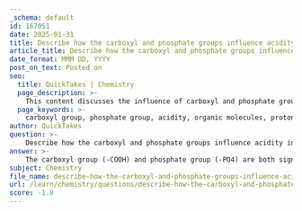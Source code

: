 ```yaml
---
_schema: default
id: 167051
date: 2025-01-31
title: Describe how the carboxyl and phosphate groups influence acidity in organic molecules.
article_title: Describe how the carboxyl and phosphate groups influence acidity in organic molecules.
date_format: MMM DD, YYYY
post_on_text: Posted on
seo:
  title: QuickTakes | Chemistry
  page_description: >-
    This content discusses the influence of carboxyl and phosphate groups on the acidity of organic molecules, including their structures, proton donation ability, pKa values, and significance in biological systems.
  page_keywords: >-
    carboxyl group, phosphate group, acidity, organic molecules, proton donation, carboxylic acids, pKa values, resonance stabilization, biological systems, nucleotides, ATP, DNA, negative charge, biochemical processes, cellular environments, enzyme activity, metabolic pathways, cellular signaling
author: QuickTakes
question: >-
    Describe how the carboxyl and phosphate groups influence acidity in organic molecules.
answer: >-
    The carboxyl group (-COOH) and phosphate group (-PO4) are both significant functional groups that influence the acidity of organic molecules.\n\n### Carboxyl Group (COOH)\nThe carboxyl group is a combination of a carbonyl group (C=O) and a hydroxyl group (–OH). This structure imparts acidic properties to the molecule because the hydrogen atom in the hydroxyl part can be easily donated as a proton (H+). When a carboxyl group donates a proton, it forms a carboxylate ion (RCOO⁻), which stabilizes the negative charge through resonance. This ability to donate protons makes carboxylic acids acidic, and their pKa values typically range from 4 to 5, indicating that they can significantly lower the pH of a solution.\n\n### Phosphate Group (PO4)\nThe phosphate group is also acidic, particularly when it is protonated. In biological systems, phosphate groups are commonly found in nucleotides (like ATP) and DNA. When a phosphate group donates a proton, it can also lead to the formation of a negatively charged phosphate ion (PO4³⁻). The presence of multiple oxygen atoms around the phosphorus atom allows for resonance stabilization of the negative charge, enhancing the acidity of the phosphate group. The pKa values for phosphate groups are generally around 1.5 to 2.0 for the first proton and around 6.7 for the second, indicating that they can significantly influence the acidity of biological molecules.\n\n### Summary of Influence on Acidity\nBoth the carboxyl and phosphate groups contribute to the acidity of organic molecules by their ability to donate protons. This property is crucial in biological systems, as it affects the pH of cellular environments and the behavior of biomolecules. The presence of these functional groups can alter the reactivity and interactions of organic compounds, making them essential for biochemical processes such as enzyme activity, metabolic pathways, and cellular signaling.\n\nUnderstanding the role of these functional groups in acidity is fundamental in organic chemistry and biology, as it helps predict the behavior of complex biological molecules in various physiological conditions.
subject: Chemistry
file_name: describe-how-the-carboxyl-and-phosphate-groups-influence-acidity-in-organic-molecules.md
url: /learn/chemistry/questions/describe-how-the-carboxyl-and-phosphate-groups-influence-acidity-in-organic-molecules
score: -1.0
---
```


&nbsp;